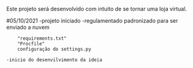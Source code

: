 Este projeto será desenvolvido com intuito de se tornar uma loja virtual.

#05/10/2021
    -projeto iniciado
    -regulamentado padronizado para ser enviado a nuvem

        "requirements.txt"
        "Procfile"
        configuração do settings.py

    -inicio do desenvilvimento da ideia
    
